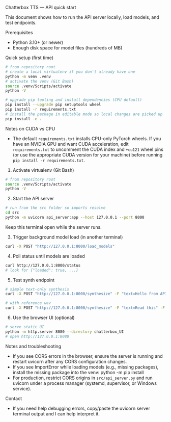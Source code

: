 Chatterbox TTS — API quick start

This document shows how to run the API server locally, load models, and test endpoints.

Prerequisites
- Python 3.10+ (or newer)
- Enough disk space for model files (hundreds of MB)

Quick setup (first time)

```bash
# from repository root
# create a local virtualenv if you don't already have one
python -m venv .venv
# activate the venv (Git Bash)
source .venv/Scripts/activate
python -V

# upgrade pip tooling and install dependencies (CPU default)
pip install --upgrade pip setuptools wheel
pip install -r requirements.txt
# install the package in editable mode so local changes are picked up
pip install -e .
```

Notes on CUDA vs CPU
- The default `requirements.txt` installs CPU-only PyTorch wheels. If you have an NVIDIA GPU and want CUDA acceleration, edit `requirements.txt` to uncomment the CUDA index and `+cu121` wheel pins (or use the appropriate CUDA version for your machine) before running `pip install -r requirements.txt`.


1) Activate virtualenv (Git Bash)

```bash
# from repository root
source .venv/Scripts/activate
python -V
```

2) Start the API server

```bash
# run from the src folder so imports resolve
cd src
python -m uvicorn api_server:app --host 127.0.0.1 --port 8000
```

Keep this terminal open while the server runs.

3) Trigger background model load (in another terminal)

```bash
curl -X POST "http://127.0.0.1:8000/load_models"
```

4) Poll status until models are loaded

```bash
curl http://127.0.0.1:8000/status
# look for {"loaded": true, ...}
```

5) Test synth endpoint

```bash
# simple text-only synthesis
curl -X POST "http://127.0.0.1:8000/synthesize" -F "text=Hello from API" -o out.wav

# with reference wav
curl -X POST "http://127.0.0.1:8000/synthesize" -F "text=Read this" -F "ref_audio=@/path/to/ref.wav;type=audio/wav" -o out_ref.wav
```

6) Use the browser UI (optional)

```bash
# serve static UI
python -m http.server 8080 --directory chatterbox_UI
# open http://127.0.0.1:8080
```

Notes and troubleshooting
- If you see CORS errors in the browser, ensure the server is running and restart uvicorn after any CORS configuration changes.
- If you see ImportError while loading models (e.g., missing packages), install the missing package into the venv:
  python -m pip install <package-name>
- For production, restrict CORS origins in `src/api_server.py` and run uvicorn under a process manager (systemd, supervisor, or Windows service).

Contact
- If you need help debugging errors, copy/paste the uvicorn server terminal output and I can help interpret it.